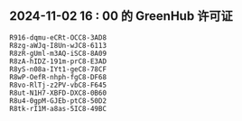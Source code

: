 ## 2024-11-02 16 : 00 的 GreenHub 许可证
```
R916-dqmu-eCRt-OCC8-3AD8
R8zg-aWJq-I8Un-wJC8-6113
R8zR-gUml-m3AQ-iSC8-8A09
R8zA-hIDZ-191m-prC8-E3AD
R8yS-n08a-IYt1-geC8-78CF
R8wP-OefR-nhph-fgC8-DF68
R8vo-RlTj-z2PV-vbC8-F645
R8ut-N1H7-XBFD-DXC8-0B60
R8u4-0gpM-GJEb-ptC8-50D2
R8tk-rI1M-a8as-5IC8-49BC
```
